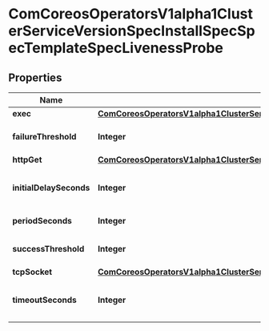 
# ComCoreosOperatorsV1alpha1ClusterServiceVersionSpecInstallSpecSpecTemplateSpecLivenessProbe

## Properties
Name | Type | Description | Notes
------------ | ------------- | ------------- | -------------
**exec** | [**ComCoreosOperatorsV1alpha1ClusterServiceVersionSpecInstallSpecSpecTemplateSpecLifecyclePostStartExec**](ComCoreosOperatorsV1alpha1ClusterServiceVersionSpecInstallSpecSpecTemplateSpecLifecyclePostStartExec.md) |  |  [optional]
**failureThreshold** | **Integer** | Minimum consecutive failures for the probe to be considered failed after having succeeded. Defaults to 3. Minimum value is 1. |  [optional]
**httpGet** | [**ComCoreosOperatorsV1alpha1ClusterServiceVersionSpecInstallSpecSpecTemplateSpecLifecyclePostStartHttpGet**](ComCoreosOperatorsV1alpha1ClusterServiceVersionSpecInstallSpecSpecTemplateSpecLifecyclePostStartHttpGet.md) |  |  [optional]
**initialDelaySeconds** | **Integer** | Number of seconds after the container has started before liveness probes are initiated. More info: https://kubernetes.io/docs/concepts/workloads/pods/pod-lifecycle#container-probes |  [optional]
**periodSeconds** | **Integer** | How often (in seconds) to perform the probe. Default to 10 seconds. Minimum value is 1. |  [optional]
**successThreshold** | **Integer** | Minimum consecutive successes for the probe to be considered successful after having failed. Defaults to 1. Must be 1 for liveness and startup. Minimum value is 1. |  [optional]
**tcpSocket** | [**ComCoreosOperatorsV1alpha1ClusterServiceVersionSpecInstallSpecSpecTemplateSpecLifecyclePostStartTcpSocket**](ComCoreosOperatorsV1alpha1ClusterServiceVersionSpecInstallSpecSpecTemplateSpecLifecyclePostStartTcpSocket.md) |  |  [optional]
**timeoutSeconds** | **Integer** | Number of seconds after which the probe times out. Defaults to 1 second. Minimum value is 1. More info: https://kubernetes.io/docs/concepts/workloads/pods/pod-lifecycle#container-probes |  [optional]



